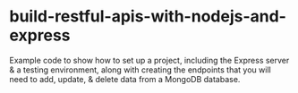 # build-restful-apis-with-nodejs-and-express
Example code to show how to set up a project, including the Express server &amp; a testing environment, along with creating the endpoints that you will need to add, update, &amp; delete data from a MongoDB database.

